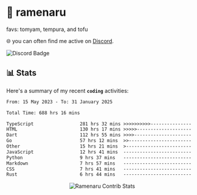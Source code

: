 # 🍜 ramenaru
favs: tomyam, tempura, and tofu

🌐 you can often find me active on [Discord](https://discordapp.com/users/503291004200157185).

![Discord Badge](https://dcbadge.vercel.app/api/shield/503291004200157185)

## 📊 Stats

Here's a summary of my recent **`coding`** activities:

<!--START_SECTION:waka-->

```txt
From: 15 May 2023 - To: 31 January 2025

Total Time: 688 hrs 16 mins

TypeScript                 281 hrs 32 mins >>>>>>>>>>---------------   40.91 %
HTML                       130 hrs 17 mins >>>>>--------------------   18.93 %
Dart                       112 hrs 55 mins >>>>---------------------   16.41 %
Go                         57 hrs 12 mins  >>-----------------------   08.31 %
Other                      15 hrs 21 mins  >------------------------   02.23 %
JavaScript                 12 hrs 41 mins  -------------------------   01.84 %
Python                     9 hrs 37 mins   -------------------------   01.40 %
Markdown                   7 hrs 57 mins   -------------------------   01.16 %
CSS                        7 hrs 41 mins   -------------------------   01.12 %
Rust                       6 hrs 44 mins   -------------------------   00.98 %
```

<!--END_SECTION:waka-->

<div style="text-align: center;">
   <img align="center" src="https://github-readme-streak-stats.herokuapp.com/?user=Ramenaru&theme=dark&card_width=520" alt="Ramenaru Contrib Stats" />
</div>

